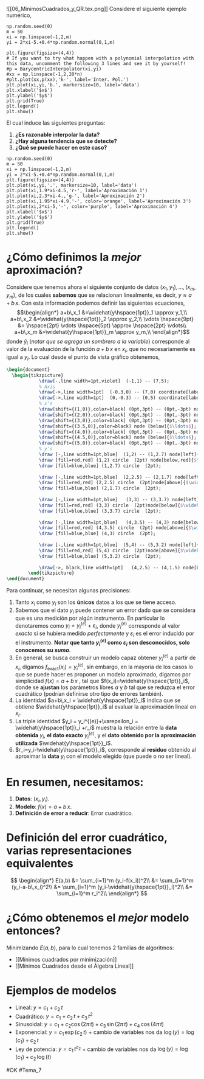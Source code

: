 ![[06_MinimosCuadrados_y_QR.tex.png]]
Considere el siguiente ejemplo numérico,
```run-python
np.random.seed(0)
m = 50
xi = np.linspace(-1,2,m)
yi = 2*xi-5.+0.4*np.random.normal(0,1,m)

plt.figure(figsize=(4,4))
# If you want to try what happen with a polynomial interpolation with this data, uncomment the following 3 lines and see it by yourself!
#p = BarycentricInterpolator(xi,yi)
#xx = np.linspace(-1,2,20*n)
#plt.plot(xx,p(xx),'k-', label='Inter. Pol.')
plt.plot(xi,yi,'b.', markersize=10, label='data')
plt.xlabel('$x$')
plt.ylabel('$y$')
plt.grid(True)
plt.legend()
plt.show()
```

El cual induce las siguientes preguntas:
1. **¿Es razonable interpolar la data?**
2. **¿Hay alguna tendencia que se detecte?**
3. **¿Qué se puede hacer en este caso?**

```run-python
np.random.seed(0)
m = 50
xi = np.linspace(-1,2,m)
yi = 2*xi-5.+0.4*np.random.normal(0,1,m)
plt.figure(figsize=(4,4))
plt.plot(xi,yi,'.', markersize=10, label='data')
plt.plot(xi,1.9*xi-4.5,'r-', label='Aproximación 1')
plt.plot(xi,2.3*xi-4.,'g-', label='Aproximación 2')
plt.plot(xi,1.95*xi-4.9,'-', color='orange', label='Aproximación 3')
plt.plot(xi,2*xi-5,'-', color='purple', label='Aproximación 4')
plt.xlabel('$x$')
plt.ylabel('$y$')
plt.grid(True)
plt.legend()
plt.show()
```

# ¿Cómo definimos la _mejor_ aproximación?
Considere que tenemos ahora el siguiente conjunto de datos $(x_{1},y_{1}),\dots,(x_m,y_m)$, de los cuales **sabemos** que se relacionan linealmente, es decir, $y \approx a+b\,x$. Con esta información podemos definir las siguientes ecuaciones,$$\begin{align*}
	a+b\,x_1 &=\widehat{y\hspace{1pt}}_1 \approx y_1,\\
	a+b\,x_2 &=\widehat{y\hspace{1pt}}_2 \approx y_2,\\
	\vdots \hspace{9pt} &= \hspace{2pt} \vdots \hspace{5pt} \approx \hspace{2pt} \vdots\\
	a+b\,x_m &=\widehat{y\hspace{1pt}}_m \approx y_m,\\
\end{align*}$$donde $\widehat{y}_i$ (_notar que se agrega un sombrero a la variable_) corresponde al valor de la evaluación de la función $a+b\,x$ en $x_i$, que no necesariamente es igual a $y_i$.
Lo cual desde el punto de vista gráfico obtenemos,
```tikz
\begin{document}
  \begin{tikzpicture}
            \draw[-,line width=1pt,violet]  (-1,1) -- (7,5);
            % Axis
            \draw[->,line width=1pt]  (-0.3,0) -- (7,0) coordinate[label = {below:$x$}] (xmax);
            \draw[->,line width=1pt]  (0,-0.3) -- (0,5) coordinate[label = {right:$y$}] (ymax); 
            % x's
            \draw[shift={(1,0)},color=black] (0pt,3pt) -- (0pt,-3pt) node [below]{$x_1$};
            \draw[shift={(2,0)},color=black] (0pt,3pt) -- (0pt,-3pt) node [below]{$x_2$};
            \draw[shift={(3,0)},color=black] (0pt,3pt) -- (0pt,-3pt) node [below]{$x_3$};
            \draw[shift={(3.5,0)},color=black] node [below]{$\ldots$};
            \draw[shift={(4,0)},color=black] (0pt,3pt) -- (0pt,-3pt) node [below]{$x_i$};
            \draw[shift={(4.5,0)},color=black] node [below]{$\ldots$};
            \draw[shift={(5,0)},color=black] (0pt,3pt) -- (0pt,-3pt) node [below]{$x_m$};
            % y's
            \draw [-,line width=1pt,blue]  (1,2) -- (1,2.7) node[left]{$y_1$};
            \draw [fill=red,red] (1,2) circle  (2pt) node[below,red]{$\widehat{y}_1$};
            \draw [fill=blue,blue] (1,2.7) circle  (2pt);
            
            \draw [-,line width=1pt,blue]  (2,2.5) -- (2,1.7) node[left]{$y_2$};
            \draw [fill=red,red] (2,2.5) circle  (2pt)node[above]{$\widehat{y}_2$};;
            \draw [fill=blue,blue] (2,1.7) circle  (2pt);
            
            \draw [-,line width=1pt,blue]   (3,3) -- (3,3.7) node[left]{$y_3$};
            \draw [fill=red,red] (3,3) circle  (2pt)node[below]{$\widehat{y}_3$};;
            \draw [fill=blue,blue] (3,3.7) circle  (2pt);
            
            \draw [-,line width=1pt,blue]   (4,3.5) -- (4,3) node[below]{$y_i$};
            \draw [fill=red,red] (4,3.5) circle  (2pt) node[above]{$\widehat{y}_i$};
            \draw [fill=blue,blue] (4,3) circle  (2pt);
            
            \draw [-,line width=1pt,blue]  (5,4) -- (5,3.2) node[left]{$y_m$};
            \draw [fill=red,red] (5,4) circle  (2pt)node[above]{$\widehat{y}_m$};
            \draw [fill=blue,blue] (5,3.2) circle  (2pt);
            
            \draw[->, black,line width=1pt]   (4,2.5) -- (4,1.5) node[below]{$a + b \cdot x_i=\widehat{y}_i \approx y_i$};
        \end{tikzpicture}
\end{document}
```
Para continuar, se necesitan algunas precisiones:
1. Tanto $x_i$ como $y_i$ son los **únicos** datos a los que se tiene acceso.
2. Sabemos que el dato $y_i$ puede contener un error dado que se considera que es una medición por algún instrumento. En particular lo denotaremos como $y_i=y_i^{(e)}+\varepsilon_i$, donde $y_i^{(e)}$ corresponde al valor _exacto_ si se hubiera medido _perfectamente_ y $\varepsilon_i$ es el error inducido por el instrumento. **Notar que tanto $y_i^{(e)}$ como $\varepsilon_i$ son desconocidos, solo conocemos su _suma_**.
3. En general, se busca construir un modelo capaz obtener $y_i^{(e)}$ a partir de $x_i$, digamos $f_{\text{exact}}(x_i)=y_i^{(e)}$, sin embargo, en la mayoría de los casos lo que se puede hacer es proponer un modelo aproximado, digamos por simplicidad $f(x)=a+b\,x$ , tal que $f(x_i)=\widehat{y\hspace{1pt}}_i$, donde se **ajustan** los parámetros libres $a$ y $b$ tal que se reduzca el error cuadrático (podrían definirse otro tipo de errores también).
4. La identidad $a+b\,x_i = \widehat{y\hspace{1pt}}_i$ indica que se obtiene $\widehat{y\hspace{1pt}}_i$ al evaluar la aproximación lineal en $x_i$.
5. La triple identidad $y_i = y_i^{(e)}+\varepsilon_i = \widehat{y\hspace{1pt}}_i +r_i$ muestra la relación entre la **data obtenida** $y_i$, **el dato exacto** $y_i^{(e)}$, y el **dato obtenido por la aproximación utilizada** $\widehat{y\hspace{1pt}}_i$.
6. $r_i=y_i-\widehat{y\hspace{1pt}}_i$, corresponde al **residuo** obtenido al aproximar la **data** $y_i$ con el modelo elegido (que puede o no ser lineal).
# En resumen, necesitamos:
1. **Datos**: $(x_i,y_i)$.
2. **Modelo**: $f(x)=a+b\,x$.
3. **Definición de error a reducir**: Error cuadrático.
# Definición del error cuadrático, varias representaciones equivalentes
$$
\begin{align*}
	E(a,b) &= \sum_{i=1}^m (y_i-f(x_i))^2\\
			&= \sum_{i=1}^m (y_i-a-b\,x_i)^2\\
			&= \sum_{i=1}^m (y_i-\widehat{y\hspace{1pt}}_i)^2\\
			&= \sum_{i=1}^m r_i^2\\
\end{align*}
$$
# ¿Cómo obtenemos el _mejor_ modelo entonces?
Minimizando $E(a,b)$, para lo cual tenemos 2 familias de algoritmos:
- [[Mínimos cuadrados por minimización]]
- [[Mínimos Cuadrados desde el Álgebra Lineal]] 

# Ejemplos de modelos
- Lineal: $y = c_1 + c_2 \, t$
- Cuadrático: $y=c_1 + c_2 \, t + c_3 \, t^2$
- Sinusoidal: $y=c_1 + c_2 \cos(2\pi \, t) + c_3 \, \sin(2\pi \, t) + c_4 \, \cos(4\pi \, t)$
- Exponencial: $y=c_1 \, \exp(c_2 \, t)$ + cambio de variables nos da $\log(y)=\log(c_1)+c_2\,t$
- Ley de potencia: $y=c_1 \, t^{c_2}$ + cambio de variables nos da $\log(y)=\log(c_1)+c_2\,\log(t)$

#OK
#Tema_7